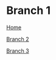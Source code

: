 # Branch 1

[Home](../20210730_Trick-home)

[Branch 2](../20210730_Trick-branch2)

[Branch 3](../deep/20210730_Trick-branch3)